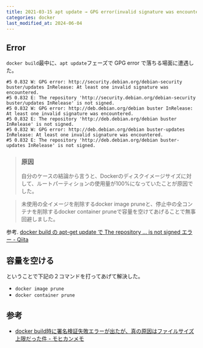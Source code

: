```yaml
---
title: 2021-03-15 apt update → GPG error(invalid signature was encountered) → docker prune
categories: docker
last_modified_at: 2024-06-04
---
```


## Error

`docker build`最中に、`apt update`フェーズで GPG error で落ちる場面に遭遇した。

```
#5 0.832 W: GPG error: http://security.debian.org/debian-security buster/updates InRelease: At least one invalid signature was encountered.
#5 0.832 E: The repository 'http://security.debian.org/debian-security buster/updates InRelease' is not signed.
#5 0.832 W: GPG error: http://deb.debian.org/debian buster InRelease: At least one invalid signature was encountered.
#5 0.832 E: The repository 'http://deb.debian.org/debian buster InRelease' is not signed.
#5 0.832 W: GPG error: http://deb.debian.org/debian buster-updates InRelease: At least one invalid signature was encountered.
#5 0.832 E: The repository 'http://deb.debian.org/debian buster-updates InRelease' is not signed.
```

> ### 原因
> 自分のケースの結論から言うと、Dockerのディスクイメージサイズに対して、ルートパーティションの使用量が100%になっていたことが原因でした。

> 未使用の全イメージを削除するdocker image pruneと、停止中の全コンテナを削除するdocker container pruneで容量を空けてあげることで無事回避しました。

参考. [docker build の apt-get update で The repository ... is not signed エラー - Qiita](https://qiita.com/yukia3e/items/6e2536dd90d34a8b01cc)

## 容量を空ける

ということで下記の２コマンドを打ってあげて解決した。

- `docker image prune`
- `docker container prune`

## 参考

- [docker build時に署名検証失敗エラーが出たが、真の原因はファイルサイズ上限だった件 - モヒカンメモ](https://blog.pinkumohikan.com/entry/signature-verification-error-occurs-during-docker-build)
